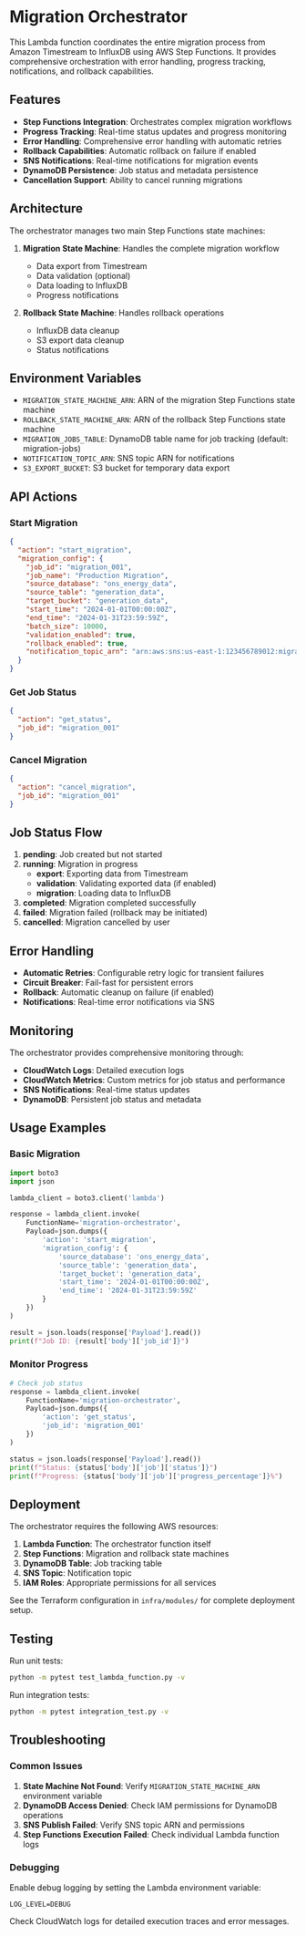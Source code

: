 # Migration Orchestrator

This Lambda function coordinates the entire migration process from Amazon Timestream to InfluxDB using AWS Step Functions. It provides comprehensive orchestration with error handling, progress tracking, notifications, and rollback capabilities.

## Features

- **Step Functions Integration**: Orchestrates complex migration workflows
- **Progress Tracking**: Real-time status updates and progress monitoring
- **Error Handling**: Comprehensive error handling with automatic retries
- **Rollback Capabilities**: Automatic rollback on failure if enabled
- **SNS Notifications**: Real-time notifications for migration events
- **DynamoDB Persistence**: Job status and metadata persistence
- **Cancellation Support**: Ability to cancel running migrations

## Architecture

The orchestrator manages two main Step Functions state machines:

1. **Migration State Machine**: Handles the complete migration workflow
   - Data export from Timestream
   - Data validation (optional)
   - Data loading to InfluxDB
   - Progress notifications

2. **Rollback State Machine**: Handles rollback operations
   - InfluxDB data cleanup
   - S3 export data cleanup
   - Status notifications

## Environment Variables

- `MIGRATION_STATE_MACHINE_ARN`: ARN of the migration Step Functions state machine
- `ROLLBACK_STATE_MACHINE_ARN`: ARN of the rollback Step Functions state machine
- `MIGRATION_JOBS_TABLE`: DynamoDB table name for job tracking (default: migration-jobs)
- `NOTIFICATION_TOPIC_ARN`: SNS topic ARN for notifications
- `S3_EXPORT_BUCKET`: S3 bucket for temporary data export

## API Actions

### Start Migration
```json
{
  "action": "start_migration",
  "migration_config": {
    "job_id": "migration_001",
    "job_name": "Production Migration",
    "source_database": "ons_energy_data",
    "source_table": "generation_data",
    "target_bucket": "generation_data",
    "start_time": "2024-01-01T00:00:00Z",
    "end_time": "2024-01-31T23:59:59Z",
    "batch_size": 10000,
    "validation_enabled": true,
    "rollback_enabled": true,
    "notification_topic_arn": "arn:aws:sns:us-east-1:123456789012:migration-notifications"
  }
}
```

### Get Job Status
```json
{
  "action": "get_status",
  "job_id": "migration_001"
}
```

### Cancel Migration
```json
{
  "action": "cancel_migration",
  "job_id": "migration_001"
}
```

## Job Status Flow

1. **pending**: Job created but not started
2. **running**: Migration in progress
   - **export**: Exporting data from Timestream
   - **validation**: Validating exported data (if enabled)
   - **migration**: Loading data to InfluxDB
3. **completed**: Migration completed successfully
4. **failed**: Migration failed (rollback may be initiated)
5. **cancelled**: Migration cancelled by user

## Error Handling

- **Automatic Retries**: Configurable retry logic for transient failures
- **Circuit Breaker**: Fail-fast for persistent errors
- **Rollback**: Automatic cleanup on failure (if enabled)
- **Notifications**: Real-time error notifications via SNS

## Monitoring

The orchestrator provides comprehensive monitoring through:

- **CloudWatch Logs**: Detailed execution logs
- **CloudWatch Metrics**: Custom metrics for job status and performance
- **SNS Notifications**: Real-time status updates
- **DynamoDB**: Persistent job status and metadata

## Usage Examples

### Basic Migration
```python
import boto3
import json

lambda_client = boto3.client('lambda')

response = lambda_client.invoke(
    FunctionName='migration-orchestrator',
    Payload=json.dumps({
        'action': 'start_migration',
        'migration_config': {
            'source_database': 'ons_energy_data',
            'source_table': 'generation_data',
            'target_bucket': 'generation_data',
            'start_time': '2024-01-01T00:00:00Z',
            'end_time': '2024-01-31T23:59:59Z'
        }
    })
)

result = json.loads(response['Payload'].read())
print(f"Job ID: {result['body']['job_id']}")
```

### Monitor Progress
```python
# Check job status
response = lambda_client.invoke(
    FunctionName='migration-orchestrator',
    Payload=json.dumps({
        'action': 'get_status',
        'job_id': 'migration_001'
    })
)

status = json.loads(response['Payload'].read())
print(f"Status: {status['body']['job']['status']}")
print(f"Progress: {status['body']['job']['progress_percentage']}%")
```

## Deployment

The orchestrator requires the following AWS resources:

1. **Lambda Function**: The orchestrator function itself
2. **Step Functions**: Migration and rollback state machines
3. **DynamoDB Table**: Job tracking table
4. **SNS Topic**: Notification topic
5. **IAM Roles**: Appropriate permissions for all services

See the Terraform configuration in `infra/modules/` for complete deployment setup.

## Testing

Run unit tests:
```bash
python -m pytest test_lambda_function.py -v
```

Run integration tests:
```bash
python -m pytest integration_test.py -v
```

## Troubleshooting

### Common Issues

1. **State Machine Not Found**: Verify `MIGRATION_STATE_MACHINE_ARN` environment variable
2. **DynamoDB Access Denied**: Check IAM permissions for DynamoDB operations
3. **SNS Publish Failed**: Verify SNS topic ARN and permissions
4. **Step Functions Execution Failed**: Check individual Lambda function logs

### Debugging

Enable debug logging by setting the Lambda environment variable:
```
LOG_LEVEL=DEBUG
```

Check CloudWatch logs for detailed execution traces and error messages.